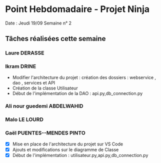 # Point Hebdomadaire - Projet Ninja

Date : Jeudi 19/09
Semaine n° 2

## Tâches réalisées cette semaine

### Laure DERASSE


### Ikram DRINE
- Modifier l'architecture du projet : création des dossiers : webservice , dao , services et API
- Création de la classe Utilisateur 
- Début de l'implémentation de la DAO : api.py,db_connection.py


### Ali nour guedemi ABDELWAHID


### Malo LE LOURD


### Gaël PUENTES--MENDES PINTO
-[x] Mise en place de l'architecture du projet sur VS Code
-[x] Ajouts et modifications sur le diagramme de Classe
-[x] Début de l'implémentation : utilisateur.py,api.py,db_connection.py
